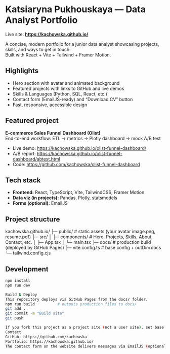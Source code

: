 # Katsiaryna Pukhouskaya — Data Analyst Portfolio

Live site: **https://kachowska.github.io/**

A concise, modern portfolio for a junior data analyst showcasing projects, skills, and ways to get in touch.  
Built with React + Vite + Tailwind + Framer Motion.

## Highlights

- Hero section with avatar and animated background
- Featured projects with links to GitHub and live demos
- Skills & Languages (Python, SQL, React, etc.)
- Contact form (EmailJS-ready) and “Download CV” button
- Fast, responsive, accessible design

## Featured project

**E-commerce Sales Funnel Dashboard (Olist)**  
End-to-end workflow: ETL → metrics → Plotly dashboard → mock A/B test  
- Live demo: https://kachowska.github.io/olist-funnel-dashboard/  
- A/B report: https://kachowska.github.io/olist-funnel-dashboard/abtest.html  
- Code: https://github.com/kachowska/olist-funnel-dashboard

## Tech stack

- **Frontend:** React, TypeScript, Vite, TailwindCSS, Framer Motion  
- **Data viz (in projects):** Pandas, Plotly, statsmodels  
- **Forms (optional):** EmailJS

## Project structure

kachowska.github.io/
├─ public/ # static assets (your avatar image.png, resume.pdf)
├─ src/
│ ├─ components/ # Hero, Projects, Skills, About, Contact, etc.
│ ├─ App.tsx
│ └─ main.tsx
├─ docs/ # production build (deployed by GitHub Pages)
├─ vite.config.ts # base config + outDir=docs
└─ tailwind.config.cjs


## Development

```bash
npm install
npm run dev

Build & Deploy
This repository deploys via GitHub Pages from the docs/ folder.
npm run build          # outputs production files to docs/
git add .
git commit -m "Build site"
git push

If you fork this project as a project site (not a user site), set base in vite.config.ts to /<repo-name>/.
Contact
GitHub: https://github.com/kachowska
Portfolio: https://kachowska.github.io/
The contact form on the website delivers messages via EmailJS (optional).
